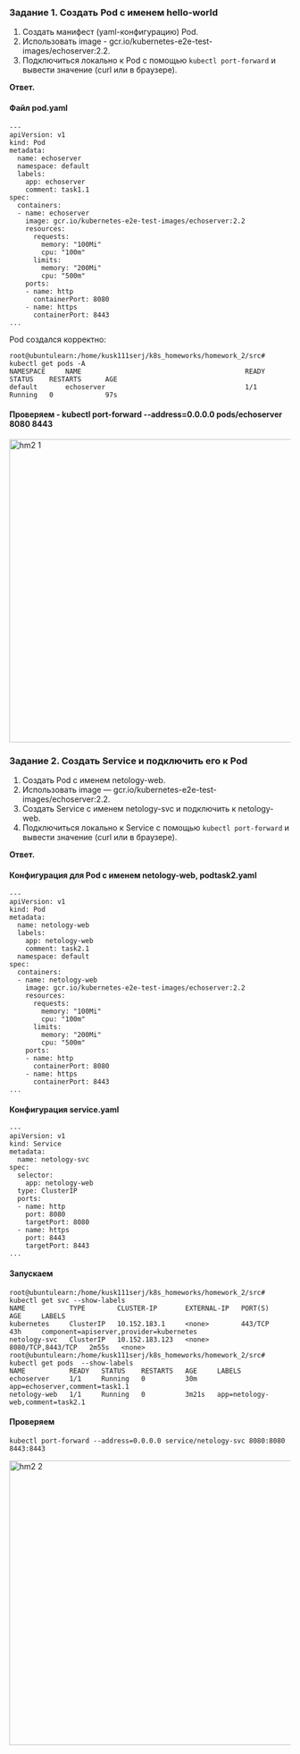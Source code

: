 ### Задание 1. Создать Pod с именем hello-world

1. Создать манифест (yaml-конфигурацию) Pod.
2. Использовать image - gcr.io/kubernetes-e2e-test-images/echoserver:2.2.
3. Подключиться локально к Pod с помощью `kubectl port-forward` и вывести значение (curl или в браузере).

**Ответ.**


#### Файл pod.yaml

```
---
apiVersion: v1
kind: Pod
metadata:
  name: echoserver
  namespace: default
  labels:
    app: echoserver
    comment: task1.1
spec:
  containers:
  - name: echoserver
    image: gcr.io/kubernetes-e2e-test-images/echoserver:2.2
    resources:
      requests:
        memory: "100Mi"
        cpu: "100m"
      limits:
        memory: "200Mi"
        cpu: "500m"
    ports:
    - name: http
      containerPort: 8080
    - name: https
      containerPort: 8443
...
```

Pod создался корректно:
```
root@ubuntulearn:/home/kusk111serj/k8s_homeworks/homework_2/src#  kubectl get pods -A
NAMESPACE     NAME                                         READY   STATUS    RESTARTS      AGE
default       echoserver                                   1/1     Running   0             97s
```


#### Проверяем - kubectl port-forward --address=0.0.0.0 pods/echoserver 8080 8443

<img width="1172" height="542" alt="hm2 1" src="https://github.com/user-attachments/assets/797b1261-23b8-498c-85ec-ea93f6dcc12e" />


### Задание 2. Создать Service и подключить его к Pod

1. Создать Pod с именем netology-web.
2. Использовать image — gcr.io/kubernetes-e2e-test-images/echoserver:2.2.
3. Создать Service с именем netology-svc и подключить к netology-web.
4. Подключиться локально к Service с помощью `kubectl port-forward` и вывести значение (curl или в браузере).

**Ответ.**

#### Конфигурация для Pod с именем netology-web, podtask2.yaml

```
---
apiVersion: v1
kind: Pod
metadata:
  name: netology-web
  labels:
    app: netology-web
    comment: task2.1
  namespace: default
spec:
  containers:
  - name: netology-web
    image: gcr.io/kubernetes-e2e-test-images/echoserver:2.2
    resources:
      requests:
        memory: "100Mi"
        cpu: "100m"
      limits:
        memory: "200Mi"
        cpu: "500m"
    ports:
    - name: http
      containerPort: 8080
    - name: https
      containerPort: 8443
...
```
#### Конфигурация service.yaml

```
---
apiVersion: v1
kind: Service
metadata:
  name: netology-svc
spec:
  selector:
    app: netology-web
  type: ClusterIP
  ports:
  - name: http
    port: 8080
    targetPort: 8080
  - name: https
    port: 8443
    targetPort: 8443
...
```
#### Запускаем 

```
root@ubuntulearn:/home/kusk111serj/k8s_homeworks/homework_2/src# kubectl get svc --show-labels 
NAME           TYPE        CLUSTER-IP       EXTERNAL-IP   PORT(S)             AGE     LABELS
kubernetes     ClusterIP   10.152.183.1     <none>        443/TCP             43h     component=apiserver,provider=kubernetes
netology-svc   ClusterIP   10.152.183.123   <none>        8080/TCP,8443/TCP   2m55s   <none>
root@ubuntulearn:/home/kusk111serj/k8s_homeworks/homework_2/src# kubectl get pods  --show-labels 
NAME           READY   STATUS    RESTARTS   AGE     LABELS
echoserver     1/1     Running   0          30m     app=echoserver,comment=task1.1
netology-web   1/1     Running   0          3m21s   app=netology-web,comment=task2.1
```

#### Проверяем

```
kubectl port-forward --address=0.0.0.0 service/netology-svc 8080:8080 8443:8443
```

<img width="1108" height="509" alt="hm2 2" src="https://github.com/user-attachments/assets/2a224fec-e882-42bf-9094-ec95935d899a" />
